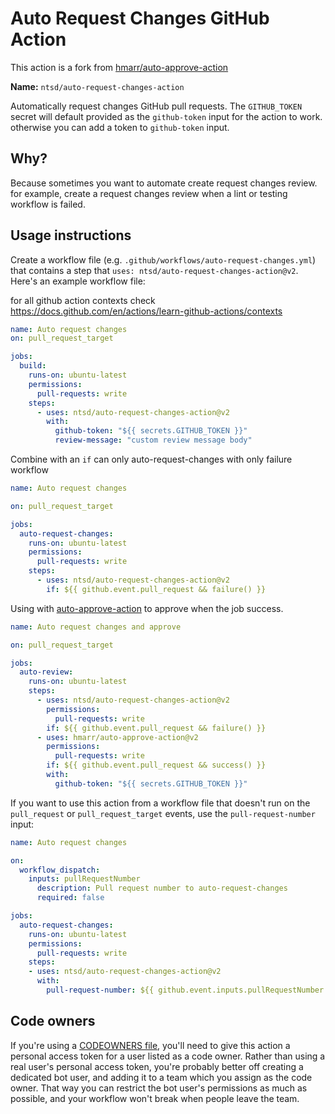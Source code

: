 # Auto Request Changes GitHub Action

This action is a fork from [hmarr/auto-approve-action](https://github.com/hmarr/auto-approve-action)

**Name:** `ntsd/auto-request-changes-action`

Automatically request changes GitHub pull requests. The `GITHUB_TOKEN` secret will default provided as the `github-token` input for the action to work. otherwise you can add a token to `github-token` input.

## Why?

Because sometimes you want to automate create request changes review. for example, create a request changes review when a lint or testing workflow is failed.

## Usage instructions

Create a workflow file (e.g. `.github/workflows/auto-request-changes.yml`) that contains a step that `uses: ntsd/auto-request-changes-action@v2`. Here's an example workflow file:

for all github action contexts check <https://docs.github.com/en/actions/learn-github-actions/contexts>

```yaml
name: Auto request changes
on: pull_request_target

jobs:
  build:
    runs-on: ubuntu-latest
    permissions:
      pull-requests: write
    steps:
      - uses: ntsd/auto-request-changes-action@v2
        with:
          github-token: "${{ secrets.GITHUB_TOKEN }}"
          review-message: "custom review message body"
```

Combine with an `if` can only auto-request-changes with only failure workflow

```yaml
name: Auto request changes

on: pull_request_target

jobs:
  auto-request-changes:
    runs-on: ubuntu-latest
    permissions:
      pull-requests: write
    steps:
      - uses: ntsd/auto-request-changes-action@v2
        if: ${{ github.event.pull_request && failure() }}
```

Using with [auto-approve-action](https://github.com/hmarr/auto-approve-action) to approve when the job success.

```yaml
name: Auto request changes and approve

on: pull_request_target

jobs:
  auto-review:
    runs-on: ubuntu-latest
    steps:
      - uses: ntsd/auto-request-changes-action@v2
        permissions:
          pull-requests: write
        if: ${{ github.event.pull_request && failure() }}
      - uses: hmarr/auto-approve-action@v2
        permissions:
          pull-requests: write
        if: ${{ github.event.pull_request && success() }}
        with:
          github-token: "${{ secrets.GITHUB_TOKEN }}"
```

If you want to use this action from a workflow file that doesn't run on the `pull_request` or `pull_request_target` events, use the `pull-request-number` input:

```yaml
name: Auto request changes

on:
  workflow_dispatch:
    inputs: pullRequestNumber
      description: Pull request number to auto-request-changes
      required: false

jobs:
  auto-request-changes:
    runs-on: ubuntu-latest
    permissions:
      pull-requests: write
    steps:
    - uses: ntsd/auto-request-changes-action@v2
      with:
        pull-request-number: ${{ github.event.inputs.pullRequestNumber }}
```

## Code owners

If you're using a [CODEOWNERS file](https://docs.github.com/en/github/creating-cloning-and-archiving-repositories/about-code-owners), you'll need to give this action a personal access token for a user listed as a code owner. Rather than using a real user's personal access token, you're probably better off creating a dedicated bot user, and adding it to a team which you assign as the code owner. That way you can restrict the bot user's permissions as much as possible, and your workflow won't break when people leave the team.

